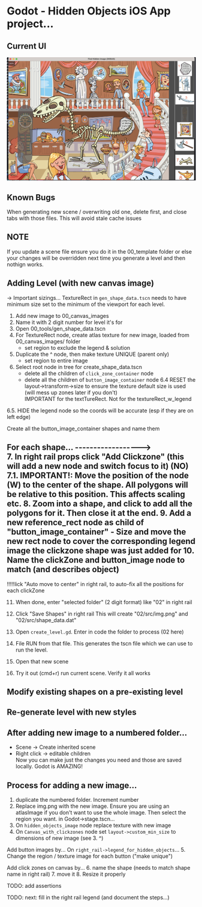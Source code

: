 # Godot - Hidden Objects iOS App project...

## Current UI
![Screenshot of app](./screenshot.png?raw=true "Title")

## Known Bugs
When generating new scene / overwriting old one, delete first, and close tabs with those files.
This will avoid stale cache issues


## NOTE
If you update a scene file ensure you do it in the 00_template folder or else your changes
will be overridden next time you generate a level and then nothign works.

## Adding Level (with new canvas image)
-> Important sizings... TextureRect in `gen_shape_data.tscn` needs to have minimum size set to the minimum of the viewport for each level.

1. Add new image to 00_canvas_images
2. Name it with 2 digit number for level it's for
3. Open 00_tools/gen_shape_data.tscn
4. For TextureRect node, create atlas texture for new image, loaded from 00_canvas_images/ folder
	- set region to exclude the legend & solution
5. Duplicate the ^ node, then make texture UNIQUE (parent only)
	- set region to entire image
6. Select root node in tree for create_shape_data.tscn
	- delete all the children of `click_zone_container` node
	- delete all the children of `button_image_container` node
6.4 RESET the layout->transform->size to ensure the texture default size is used (will mess up zones later if you don't)	
IMPORTANT for the textTureRect. Not for the textureRect_w_legend

6.5. HIDE the legend node so the coords will be accurate (esp if they are on left edge)	
	
Create all the button_image_container shapes and name them	
	
For each shape... ------------------>	
7. In right rail props click "Add Clickzone" (this will add a new node and switch focus to it)
(NO) 7.1. IMPORTANT!: Move the position of the node (W) to the center of the shape. All polygons will be relative to this position. This affects scaling etc.
8. Zoom into a shape, and click to add all the polygons for it. Then close it at the end.
9. Add a new reference_rect node as child of "button_image_container"
	- Size and move the new rect node to cover the corresponding legend image the clickzone shape was just added for
10. Name the clickZone and button_image	node to match (and describes object)
------------
!!!!!lick "Auto move to center" in right rail, to auto-fix all the positions for each clickZone


11. When done, enter "selected folder" (2 digit format) like "02" in right rail
12. Click "Save Shapes" in right rail
This will create "02/src/img.png" and "02/src/shape_data.dat"

13. Open `create_level.gd`. Enter in code the folder to process (02 here)
14. File RUN from that file.
This generates the tscn file which we can use to run the level.
15. Open that new scene
16. Try it out (cmd+r) run current scene.
Verify it all works



## Modify existing shapes on a pre-existing level

## Re-generate level with new styles

## After adding new image to a numbered folder...
* Scene -> Create inherited scene
* Right click -> editable children  
Now you can make just the changes you need and those are saved locally.
Godot is AMAZING!

## Process for adding a new image...
1. duplicate the numbered folder. Increment number
2. Replace img.png with the new image. Ensure you are using an atlasImage if you don't want to use the whole image. Then select the region you want.
in Godot->stage.tscn...
3. On `hidden_objects_image` node replace texture with new image
4. On `Canvas_with_clickzones` node set `layout->custom_min_size` to dimensions of new image (see 3. ^) 


Add button images by...
On `right_rail->legend_for_hidden_objects`...
5. Change the region / texture image for each button ("make unique")
 

Add click zones on canvas by...
6. name the shape (needs to match shape name in right rail)
7. move it
8. Resize it properly


TODO: add assertions 

TODO: next: fill in the right rail legend (and document the steps...)
